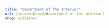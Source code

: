 ```yaml
---
title: "Department of the Interior"
url: /jensen-beach/department-of-the-interior/
shop: collector
---
```

